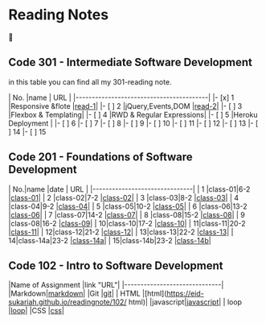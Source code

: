 # Reading Notes
:black_heart:

## Code 301 - Intermediate Software Development
in this table you can find all my 301-reading note.

| No.     |name                | URL      |
|-----------------------------------------|
|- [x] 1  |Responsive &flote   |[read-1](https://eid-sukariah.github.io/readingnote/301/read-1)|
|- [ ] 2  |jQuery,Events,DOM   |[read-2](https://eid-sukariah.github.io/readingnote/301/read-2)|
|- [ ] 3  |Flexbox & Templating|
|- [ ] 4  |RWD & Regular Expressions|
|- [ ] 5  |Heroku Deployment   |
|- [ ] 6
|- [ ] 7
|- [ ] 8
|- [ ] 9
|- [ ] 10
|- [ ] 11
|- [ ] 12
|- [ ] 13
|- [ ] 14
|- [ ] 15


## Code 201 - Foundations of Software Development

| No.|name    |date  | URL      |
|-------------------------------|
|  1 |class-01|6-2   |[class-01](https://eid-sukariah.github.io/readingnote/201/class-01)|
|  2 |class-02|7-2   |[class-02](https://eid-sukariah.github.io/readingnote/201/class-02)|
|  3 |class-03|8-2   |[class-03](https://eid-sukariah.github.io/readingnote/201/class-03)|
|  4 |class-04|9-2   |[class-04](https://eid-sukariah.github.io/readingnote/201/class-04)|
|  5 |class-05|10-2  |[class-05](https://eid-sukariah.github.io/readingnote/201/class-05)|
|  6 |class-06|13-2  |[class-06](https://eid-sukariah.github.io/readingnote/201/class-06)|
|  7 |class-07|14-2  |[class-07](https://eid-sukariah.github.io/readingnote/201/class-07)|
|  8 |class-08|15-2  |[class-08](https://eid-sukariah.github.io/readingnote/201/class-08)|
|  9 |class-08|16-2  |[class-09](https://eid-sukariah.github.io/readingnote/201/class-09)|
|  10|class-10|17-2  |[class-10](https://eid-sukariah.github.io/readingnote/201/class-10)|
|  11|class-11|20-2  |[class-11](https://eid-sukariah.github.io/readingnote/201/class-11)|
|  12|class-12|21-2  |[class-12](https://eid-sukariah.github.io/readingnote/201/class-12)|
|  13|class-13|22-2  |[class-13](https://eid-sukariah.github.io/readingnote/201/class-13)|
|  14|class-14a|23-2  |[class-14a](https://eid-sukariah.github.io/readingnote/201/class-14a)|
|  15|class-14b|23-2  |[class-14b](https://eid-sukariah.github.io/readingnote/201/class-14b)|



## Code 102 - Intro to Software Development

|Name of Assignment |link "URL"|
|------------------------------|
|Markdown|[markdown](https://eid-sukariah.github.io/readingnote/102/markdown)|
|Git     |[git](https://eid-sukariah.github.io/readingnote/102/git)|
|  HTML  |[html](https://eid-sukariah.github.io/readingnote/102/ html)|
|javascript|[javascript](https://eid-sukariah.github.io/readingnote/102/javascript)|
| loop   |[loop](https://eid-sukariah.github.io/readingnote/102/loop)|
|CSS     |[css](https://eid-sukariah.github.io/readingnote/102/css)|









